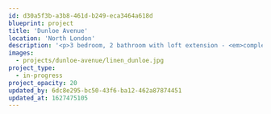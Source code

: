 ```yaml
---
id: d30a5f3b-a3b8-461d-b249-eca3464a618d
blueprint: project
title: '​Dunloe Avenue'
location: 'North London'
description: '<p>3 bedroom, 2 bathroom with loft extension - <em>completing Summer 2021</em></p>'
images:
  - projects/dunloe-avenue/linen_dunloe.jpg
project_type:
  - in-progress
project_opacity: 20
updated_by: 6dc8e295-bc50-43f6-ba12-462a87874451
updated_at: 1627475105
---
```

